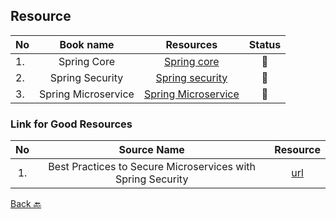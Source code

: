 ## Resource

|No|Book name|Resources|Status|
|--|:-------:|:-------:|:----:|
|1.|Spring Core|[Spring core](https://github.com/Urunov/Interview-Preparation-WAY/tree/master/Books/Spring/SpringCore)|📘|
|2.|Spring Security|[Spring security](https://github.com/Urunov/Interview-Preparation-WAY/tree/master/Books/Spring/SpringSecurity)|📘|
|3.|Spring Microservice |[Spring Microservice](https://github.com/Urunov/Interview-Preparation-WAY/tree/master/Books/Spring/SpringMicroservice)|📘|

### Link for Good Resources

| No |Source Name|Resource|
|:--:|:---------:|:------:|
| 1. |Best Practices to Secure Microservices with Spring Security | [url](https://www.geeksforgeeks.org/best-practices-to-secure-microservices-with-spring-security/)|

[Back 🔙](https://github.com/Urunov/Interview-Preparation-WAY)
